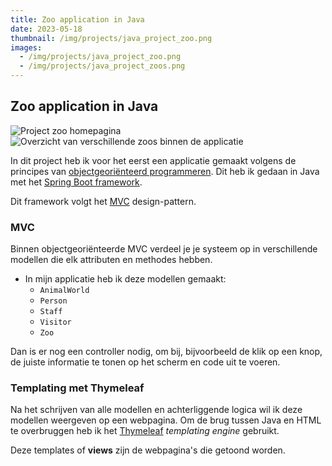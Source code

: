 ```yaml
---
title: Zoo application in Java
date: 2023-05-18
thumbnail: /img/projects/java_project_zoo.png
images:
  - /img/projects/java_project_zoo.png
  - /img/projects/java_project_zoos.png
---
```


## Zoo application in Java

![Project zoo homepagina](/img/projects/java_project_zoo.png)
![Overzicht van verschillende zoos binnen de applicatie](/img/projects/java_project_zoos.png)

In dit project heb ik voor het eerst een applicatie gemaakt volgens de principes van [objectgeoriënteerd programmeren](https://nl.wikipedia.org/wiki/Objectgeori%C3%ABnteerd).
Dit heb ik gedaan in Java met het [Spring Boot framework](https://spring.io/projects/spring-boot/).

Dit framework volgt het [MVC](https://en.wikipedia.org/wiki/Model%E2%80%93view%E2%80%93controller) design-pattern.

### MVC

Binnen objectgeoriënteerde MVC verdeel je je systeem op in verschillende modellen die elk attributen en methodes hebben.

- In mijn applicatie heb ik deze modellen gemaakt:
  - `AnimalWorld`
  - `Person`
  - `Staff`
  - `Visitor`
  - `Zoo`

Dan is er nog een controller nodig, om bij, bijvoorbeeld de klik op een knop, de juiste informatie te tonen op het scherm en code uit te voeren.

### Templating met Thymeleaf

Na het schrijven van alle modellen en achterliggende logica wil ik deze modellen weergeven op een webpagina.
Om de brug tussen Java en HTML te overbruggen heb ik het [Thymeleaf](https://www.thymeleaf.org/) _templating engine_ gebruikt.

Deze templates of **views** zijn de webpagina's die getoond worden.
